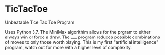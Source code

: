 # TicTacToe
Unbeatable Tice Tac Toe Program

Uses Python 3.7. 
The MiniMax algorithim allows for the prgram to either always win or force a draw. The  ___ program reduces possible combinations of moves to only those worth playing.
This is my first "artificial intelligence" program, watch out for more with a higher level of complexity.
